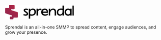 <img src="/assets/logo.svg" height="48">

Sprendal is an all-in-one SMMP to spread content, engage audiences, and grow your presence.
